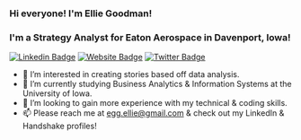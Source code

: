 
### Hi everyone! I'm Ellie Goodman!
### I'm a Strategy Analyst for Eaton Aerospace in Davenport, Iowa!

[![Linkedin Badge](https://img.shields.io/badge/-LinkedIn-0e76a8?style=flat-square&logo=Linkedin&logoColor=white)](https://www.linkedin.com/in/ellie-goodman-65b439221/) [![Website Badge](https://img.shields.io/badge/Website-3b5998?style=flat-square&logo=google-chrome&logoColor=white)](https://eleanorgoodman.me) [![Twitter Badge](https://img.shields.io/badge/-Twitter-00acee?style=flat-square&logo=Twitter&logoColor=white)](https://twitter.com/elliegoodman28?s=11)

- 👀 I’m interested in creating stories based off data analysis.
- 🌱 I’m currently studying Business Analytics & Information Systems at the University of Iowa.
- 💞️ I’m looking to gain more experience with my technical & coding skills.
- 📫 Please reach me at egg.ellie@gmail.com & check out my LinkedIn & Handshake profiles!

<!---
elliegoodman/elliegoodman is a ✨ special ✨ repository because its `README.md` (this file) appears on your GitHub profile.
You can click the Preview link to take a look at your changes.
--->
